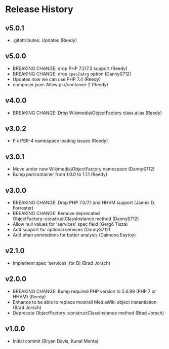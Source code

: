 # Release History

## v5.0.1
* .gitattributes: Updates (Reedy)

## v5.0.0
* BREAKING CHANGE: drop PHP 7.2/7.3 support (Reedy)
* BREAKING CHANGE: drop `specIsArg` option (DannyS712)
* Updates now we can use PHP 7.4 (Reedy)
* composer.json: Allow psr/container 2 (Reedy)

## v4.0.0
* BREAKING CHANGE: Drop Wikimedia\ObjectFactory class alias (Reedy)

## v3.0.2
* Fix PSR-4 namespace loading issues (Reedy)

## v3.0.1
* Move under new Wikimedia\ObjectFactory namespace (DannyS712)
* Bump psr/container from 1.0.0 to 1.1.1 (Reedy)

## v3.0.0
* BREAKING CHANGE: Drop PHP 7.0/7.1 and HHVM support (James D. Forrester)
* BREAKING CHANGE: Remove deprecated ObjectFactory::constructClassInstance method (DannyS712)
* Allow null values for 'services' spec field (Gergő Tisza)
* Add support for optional services (DannyS712)
* Add phan annotations for better analysis (Daimona Eaytoy)

## v2.1.0
* Implement spec 'services' for DI (Brad Jorsch)

## v2.0.0
* BREAKING CHANGE: Bump required PHP version to 5.6.99 (PHP 7 or HHVM) (Reedy)
* Enhance to be able to replace most/all MediaWiki object instantiation (Brad Jorsch)
* Deprecate ObjectFactory::constructClassInstance method (Brad Jorsch)

## v1.0.0
* Initial commit (Bryan Davis, Kunal Mehta)
